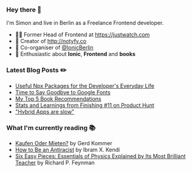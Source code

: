### Hey there 👋

I'm Simon and live in Berlin as a Freelance Frontend developer.

* 👨‍💻 Former Head of Frontend at https://justwatch.com
* 🔔 Creator of http://notyfy.co
* 📅 Co-organiser of [@IonicBerlin](https://twitter.com/IonicBerlin)
* 🥰 Enthusiastic about **Ionic**, **Frontend** and **books**

### Latest Blog Posts ✏️
<!-- BLOG-POST-LIST:START -->
- [Useful Npx Packages for the Developer's Everyday Life](https://wicki.io/posts/2021-02-useful-npx-packages/)
- [Time to Say Goodbye to Google Fonts](https://wicki.io/posts/2020-11-goodbye-google-fonts/)
- [My Top 5 Book Recommendations](https://wicki.io/posts/2020-09-my-top-5-book-recommendations/)
- [Stats and Learnings from Finishing #11 on Product Hunt](https://wicki.io/posts/2020-06-stats-and-learnings-from-finishing-11-on-product-hunt/)
- ["Hybrid Apps are slow"](https://wicki.io/posts/2019-11-hybrid-apps-are-slow/)
<!-- BLOG-POST-LIST:END -->

### What I'm currently reading 📚
- [Kaufen Oder Mieten?](https://www.goodreads.com/review/show/3913215744?utm_medium=api&utm_source=rss) by Gerd Kommer
- [How to Be an Antiracist](https://www.goodreads.com/review/show/3751585511?utm_medium=api&utm_source=rss) by Ibram X. Kendi
- [Six Easy Pieces: Essentials of Physics Explained by Its Most Brilliant Teacher](https://www.goodreads.com/review/show/3859499958?utm_medium=api&utm_source=rss) by Richard P. Feynman
